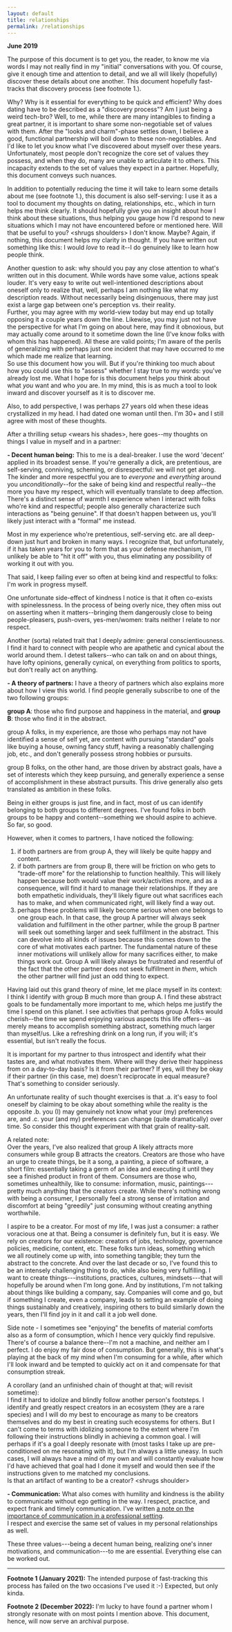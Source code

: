 ```yaml
---
layout: default
title: relationships
permalink: /relationships
---
```


**June 2019**

The purpose of this document is to get you, the reader, to know me via words I may not really find in my "initial" conversations with you. Of course, give it enough time and attention to detail, and we all will likely (hopefully) discover these details about one another. This document hopefully fast-tracks that discovery process (see footnote 1.).

Why? Why is it essential for everything to be quick and efficient? Why does dating have to be described as a "discovery process"? Am I just being a weird tech-bro?
Well, to me, while there are many intangibles to finding a great partner, it is important to share some non-negotiable set of values with them. After the "looks and charm"-phase settles down, I believe a good, functional partnership will boil down to these non-negotiables. And I'd like to let you know what I've discovered about myself over these years. 
Unfortunately, most people don't recognize the core set of values they possess, and when they do, many are unable to articulate it to others. This incapacity extends to the set of values they expect in a partner. Hopefully, this document conveys such nuances.

In addition to potentially reducing the time it will take to learn some details about me (see footnote 1.), this document is also self-serving: I use it as a tool to document my thoughts on dating, relationships, etc., which in turn helps me think clearly. It should hopefully give you an insight about how I think about these situations, thus helping you gauge how I'd respond to new situations which I may not have encountered before or mentioned here. Will that be useful to you? &lt;shrugs shoulders&gt; I don't know. Maybe? Again, if nothing, this document helps my clarity in thought.
If you have written out something like this: I would _love_ to read it--I do genuinely like to learn how people think.

Another question to ask: why should you pay any close attention to what's written out in this document. While words have some value, actions speak louder.
It's very easy to write out well-intentioned descriptions about oneself only to realize that, well, perhaps I am nothing like what my description reads. 
Without necessarily being disingenuous, there may just exist a large gap between one's perception vs. their reality.   
Further, you may agree with my world-view today but may end up totally opposing it a couple years down the line. Likewise, you may just not have the perspective for what I'm going on about here, may find it obnoxious, but may actually come around to it sometime down the line (I've know folks with whom this has happened).
All these are valid points; I'm aware of the perils of generalizing with perhaps just one incident that may have occurred to me which made me realize that learning.  
So use this document how you will. But if you're thinking too much about how you could use this to "assess" whether I stay true to my words: you've already lost me. What I hope for is this document helps *you* think about what *you* want and who *you* are. In my mind, this is as much a tool to look inward and discover yourself as it is to discover me.

Also, to add perspective, I was perhaps 27 years old when these ideas crystallized in my head. I had dated one woman until then. I'm 30+ and I still agree with most of these thoughts.
 
After a thrilling setup &lt;wears his shades&gt;, here goes--my thoughts on things I value in myself and in a partner:

**- Decent human being:** This to me is a deal-breaker. I use the word 'decent' applied in its broadest sense. If you're generally a dick, are pretentious, are self-serving, conniving, scheming, or disrespectful: we will not get along. The kinder and more respectful you are to _everyone_ and _everything_ around you _unconditionally_--for the sake of being kind and respectful really--the more you have my respect, which will eventually translate to deep affection. There's a distinct sense of warmth I experience when I interact with folks who're kind and respectful; people also generally characterize such interactions as "being genuine". If that doesn't happen between us, you'll likely just interact with a "formal" me instead.

Most in my experience who're pretentious, self-serving etc. are all deep-down just hurt and broken in many ways. I recognize that, but unfortunately, if it has taken years for you to form that as your defense mechanism, I'll unlikely be able to "hit it off" with you, thus eliminating any possibility of working it out with you.

That said, I keep failing ever so often at being kind and respectful to folks: I'm work in progress myself.

One unfortunate side-effect of kindness I notice is that it often co-exists with spinelessness. In the process of being overly nice, they often miss out on asserting when it matters--bringing them dangerously close to being people-pleasers, push-overs, yes-men/women: traits neither I relate to nor respect.
 
Another (sorta) related trait that I deeply admire: general conscientiousness. I find it hard to connect with people who are apathetic and cynical about the world around them. I detest talkers--who can talk on and on about things, have lofty opinions, generally cynical, on everything from politics to sports, but don't really act on anything.
 
**- A theory of partners:** I have a theory of partners which also explains more about how I view this world.
I find people generally subscribe to one of the two following groups: 

**group A**: those who find purpose and happiness in the material, and **group B**: those who find it in the abstract. 

group A folks, in my experience, are those who perhaps may not have identified a sense of self yet, are content with pursuing "standard" goals like buying a house, owning fancy stuff, having a reasonably challenging job, etc., and don't generally possess strong hobbies or pursuits.

group B folks, on the other hand, are those driven by abstract goals, have a set of interests which they keep pursuing, and generally experience a sense of accomplishment in these abstract pursuits. This drive generally also gets translated as ambition in these folks.


Being in either groups is just fine, and in fact, most of us can identify belonging to both groups to different degrees. I've found folks in both groups to be happy and content--something we should aspire to achieve.
So far, so good.

However, when it comes to partners, I have noticed the following:
1. if both partners are from group A, they will likely be quite happy and content.
2. if both partners are from group B, there will be friction on who gets to "trade-off more" for the relationship to function healthily. This will likely happen because both would value their work/activities more, and as a consequence, will find it hard to manage their relationships. If they are both empathetic individuals, they'll likely figure out what sacrifices each has to make, and when communicated right, will likely find a way out.
3. perhaps these problems will likely become serious when one belongs to one group each. In that case, the group A partner will always seek validation and fulfillment in the other partner, while the group B partner will seek out something larger and seek fulfillment in the abstract. 
This can devolve into all kinds of issues because this comes down to the core of what motivates each partner. The fundamental nature of these inner motivations will unlikely allow for many sacrifices either, to make things work out. Group A will likely always be frustrated and resentful of the fact that the other partner does not seek fulfillment in _them_, which the other partner will find just an odd thing to expect.

Having laid out this grand theory of mine, let me place myself in its context: I think I identify with group B much more than group A. I find these abstract goals to be fundamentally more important to me, which helps me justify the time I spend on this planet. I see activities that perhaps group A folks would cherish--the time we spend enjoying various aspects this life offers--as merely means to accomplish something abstract, something much larger than myself/us. Like a refreshing drink on a long run, if you will; it's essential, but isn't really the focus.

It is important for my partner to thus introspect and identify what their tastes are, and what motivates them.
Where will they derive their happiness from on a day-to-day basis? Is it from their partner? If yes, will they be okay if their partner (in this case, me) doesn't reciprocate in equal measure? That's something to consider seriously.

An unfortunate reality of such thought exercises is that .a. it's easy to fool oneself by claiming to be okay about something while the reality is the opposite .b. you (I) may genuinely not know what your (my) preferences are, and .c. your (and my) preferences can change (quite dramatically) over time. So consider this thought experiment with that grain of reality-salt.

A related note:   
Over the years, I've also realized that group A likely attracts more consumers while group B attracts the creators.
Creators are those who have an urge to create things, be it a song, a painting, a piece of software, a short film: essentially taking a germ of an idea and executing it until they see a finished product in front of them.
Consumers are those who, sometimes unhealthily, like to consume: information, music, paintings---pretty much anything that the creators create. While there's nothing wrong with being a consumer, I personally feel a strong sense of irritation and discomfort at being "greedily" just consuming without creating anything worthwhile.
 
I aspire to be a creator. For most of my life, I was just a consumer: a rather voracious one at that. 
Being a consumer is definitely fun, but it is easy. We rely on creators for our existence: creators of jobs, technology, governance policies, medicine, content, etc. These folks turn ideas, something which we all routinely come up with, into something tangible; they turn the abstract to the concrete. And over the last decade or so, I've found this to be an intensely challenging thing to do, while also being very fulfilling. I want to create things---institutions, practices, cultures, mindsets---that will hopefully be around when I'm long gone. And by institutions, I'm not talking about things like building a company, say. Companies will come and go, but if something I create, even a company, leads to setting an example of doing things sustainably and creatively, inspiring others to build similarly down the years, then I'll find joy in it and call it a job well done.

Side note - I sometimes see "enjoying" the benefits of material comforts also as a form of consumption, which I hence very quickly find repulsive. There's of course a balance there--I'm not a machine, and neither am I perfect. I do enjoy my fair dose of consumption. But generally, this is what's playing at the back of my mind when I'm consuming for a while, after which I'll look inward and be tempted to quickly act on it and compensate for that consumption streak.

A corollary (and an unfinished chain of thought at that; will revisit sometime):   
I find it hard to idolize and blindly follow another person's footsteps. I identify and greatly respect creators in an ecosystem (they are a rare species) and I will do my best to encourage as many to be creators themselves and do my best in creating such ecosystems for others. But I can't come to terms with idolizing someone to the extent where I'm following their instructions blindly in achieving a common goal. I will perhaps if it's a goal I deeply resonate with (most tasks I take up are pre-conditioned on me resonating with it), but I'm always a little uneasy. In such cases, I will always have a mind of my own and will constantly evaluate how I'd have achieved that goal had I done it myself and would then see if the instructions given to me matched my conclusions.   
Is that an artifact of wanting to be a creator? &lt;shrugs shoulder&gt;

**- Communication:** What also comes with humility and kindness is the ability to communicate without ego getting in the way.
I respect, practice, and expect frank and timely communication. I've written [a note on the importance of communication in a professional setting](https://csresearch101.netlify.app/m4.html#communicating-with-sincerety).   
I respect and exercise the same set of values in my personal relationships as well.

These three values---being a decent human being, realizing one's inner motivations, and communication---to me are essential. Everything else can be worked out. 

---

**Footnote 1 (January 2021):** The intended purpose of fast-tracking this process has failed on the two occasions I've used it :-) Expected, but only kinda.

**Footnote 2 (December 2022):** I'm lucky to have found a partner whom I strongly resonate with on most points I mention above. This document, hence, will now serve an archival purpose.
